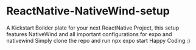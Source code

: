# ReactNative-NativeWind-setup
A Kickstart Boilder plate for your next ReactNative Project, this setup features NativeWind and all important configurations for expo and nativewind
Simply clone the repo and run npx expo start
Happy Coding :)
